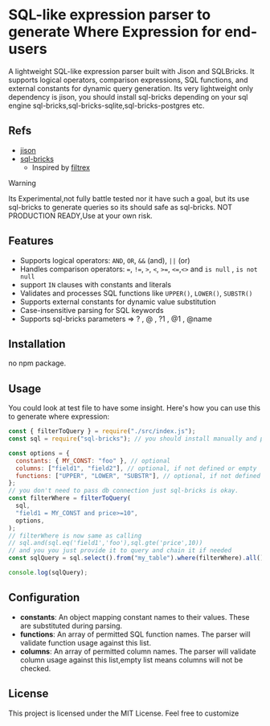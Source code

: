 # SQL-like expression parser to generate Where Expression for end-users

A lightweight SQL-like expression parser built with Jison and SQLBricks. It supports logical operators, comparison expressions, SQL functions, and external constants for dynamic query generation.
Its very lightweight only dependency is jison, you should install sql-bricks depending on your sql engine sql-bricks,sql-bricks-sqlite,sql-bricks-postgres etc.

## Refs

- [jison](https://github.com/zaach/jison)
- [sql-bricks](https://github.com/cshaa/filtrex/)
  - Inspired by [filtrex](https://github.com/cshaa/filtrex/)

> [!WARNING]
> Its Experimental,not fully battle tested nor it have such a goal, but its use sql-bricks to generate queries so its should safe as sql-bricks. NOT PRODUCTION READY,Use at your own risk.

## Features

- Supports logical operators: `AND`, `OR`, `&&` (and), `||` (or)
- Handles comparison operators: `=`, `!=`, `>`, `<`, `>=`, `<=`,`<>` and `is null` , `is not null`
- support `IN` clauses with constants and literals
- Validates and processes SQL functions like `UPPER()`, `LOWER()`, `SUBSTR()`
- Supports external constants for dynamic value substitution
- Case-insensitive parsing for SQL keywords
- Supports sql-bricks parameters => ? , @ , ?1 , @1 , @name

## Installation

no npm package.

## Usage

You could look at test file to have some insight.
Here's how you can use this to generate where expression:

```javascript
const { filterToQuery } = require("./src/index.js");
const sql = require("sql-bricks"); // you should install manually and provide it to this library because sql-bricks has diffrent repos for each engine, sqlite,postgres etc. and it matters

const options = {
  constants: { MY_CONST: "foo" }, // optional
  columns: ["field1", "field2"], // optional, if not defined or empty  all fields allowed.
  functions: ["UPPER", "LOWER", "SUBSTR"], // optional, if not defined or empty no functions allowed.
};
// you don't need to pass db connection just sql-bricks is okay.
const filterWhere = filterToQuery(
  sql,
  "field1 = MY_CONST and price>=10",
  options,
);
// filterWhere is now same as calling
// sql.and(sql.eq('field1','foo'),sql.gte('price',10))
// and you you just provide it to query and chain it if needed
const sqlQuery = sql.select().from("my_table").where(filterWhere).all();

console.log(sqlQuery);
```

## Configuration

- **constants**: An object mapping constant names to their values. These are substituted during parsing.
- **functions**: An array of permitted SQL function names. The parser will validate function usage against this list.
- **columns**: An array of permitted column names. The parser will validate column usage against this list,empty list means columns will not be checked.

## License

This project is licensed under the MIT License.
Feel free to customize
